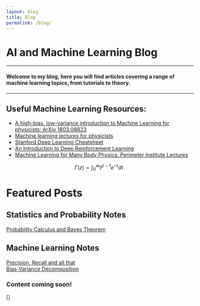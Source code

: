 ```yaml
---
layout: blog
title: Blog
permalink: /blog/
---
```



# AI and Machine Learning Blog  
<hr />

#### Welcome to my blog, here you will find articles covering a range of machine learning topics, from tutorials to theory.

<hr />

## Useful Machine Learning Resources:
* [A high-bias, low-variance introduction to Machine Learning for physicists: ArXiv 1803.08823](https://arxiv.org/abs/1803.08823)   
* [Machine learning lectures for physicists](https://machine-learning-for-physicists.org/)  
* [Stanford Deep Learning Cheatsheet](https://github.com/afshinea/stanford-cs-230-deep-learning)
* [An Introduction to Deep Reinforcement Learning](https://arxiv.org/abs/1811.12560)
* [Machine Learning for Many Body Physics: Perimeter Institute Lectures](http://pirsa.org/C18002)

$$
\Gamma(z) = \int_0^\infty t^{z-1}e^{-t}dt\,.
$$


# Featured Posts  

## Statistics and Probability Notes
[Probability Calculus and Bayes Theorem](_posts/2018-12-06-Probability_Calculus.md/#about)

## Machine Learning Notes 
[Precision, Recall and all that](_posts/2018-12-06-Precision_Recall_and_all_that.md/#about)  
[Bias-Variance Decomposition](_posts/2018-12-06-Bias_Variance_decompositon.md/#about)


### Content coming soon!

[]

<!--- ### [Sept 1, 2018: An Amazing Sample](_posts/2016-06-04-example-content.md/#about): --->

<!--- I discuss the meaning of sample pages and put some content.  --->


<!--- ## Older Posts --->
<!--- #### [August 27, 2018: An amazing old post](_posts/2016-06-04-test-page.md/#about):--->
